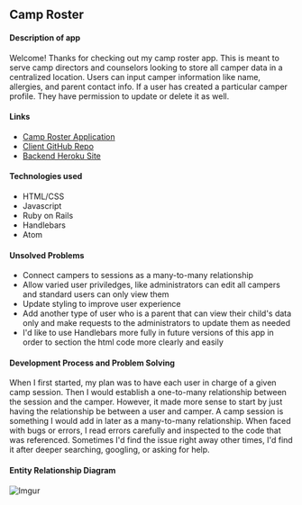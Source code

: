 ## Camp Roster ##

#### Description of app ####

Welcome! Thanks for checking out my camp roster app.  This is meant to serve camp directors and counselors looking to store all camper data in a centralized location.  Users can input camper information like name, allergies, and parent contact info.  If a user has created a particular camper profile.  They have permission to update or delete it as well.

#### Links ####

- [Camp Roster Application](https://drekaygran.github.io/camp-roster-client/)
- [Client GitHub Repo](https://github.com/drekaygran/camp-roster-client)
- [Backend Heroku Site](https://pure-journey-45232.herokuapp.com/)

#### Technologies used ####
- HTML/CSS
- Javascript
- Ruby on Rails
- Handlebars
- Atom

#### Unsolved Problems ####

- Connect campers to sessions as a many-to-many relationship
- Allow varied user priviledges, like administrators can edit all campers and standard users can only view them
- Update styling to improve user experience
- Add another type of user who is a parent that can view their child's data only and make requests to the administrators to update them as needed
- I'd like to use Handlebars more fully in future versions of this app in order to section the html code more clearly and easily

#### Development Process and Problem Solving ####

When I first started, my plan was to have each user in charge of a given camp session.  Then I would establish a one-to-many relationship between the session and the camper.  However, it made more sense to start by just having the relationship be between a user and camper.  A camp session is something I would add in later as a many-to-many relationship.  When faced with bugs or errors, I read errors carefully and inspected to the code that was referenced.  Sometimes I'd find the issue right away other times, I'd find it after deeper searching, googling, or asking for help.

#### Entity Relationship Diagram ####
![Imgur](https://i.imgur.com/ZHNffJY.jpg)
